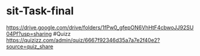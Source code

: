 # sit-Task-final
https://drive.google.com/drive/folders/1fPw0_gfepON6VhHtF4cbwoJJ92SU04Pf?usp=sharing
#Quizz
https://quizizz.com/admin/quiz/6667f92346d35a7a7e2f40e2?source=quiz_share
